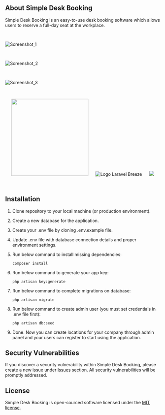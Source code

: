 ## About Simple Desk Booking

Simple Desk Booking is an easy-to-use desk booking software which allows users to reserve a full-day seat at the workplace.

<br />

![Screenshot_1](https://user-images.githubusercontent.com/46761432/209721489-44500794-668c-4175-9068-c0a96494087c.png)

<br />

![Screenshot_2](https://user-images.githubusercontent.com/46761432/209721497-4d5268e4-3af9-45d8-a30c-546e77c0687b.png)

<br />

![Screenshot_3](https://user-images.githubusercontent.com/46761432/209721498-4eacff3e-fb8f-4d66-b688-679388050b2b.png)

<br />
<p align="center">
    <a href="https://laravel.com" target="_blank"><img src="https://user-images.githubusercontent.com/46761432/209677332-5e1bb549-e51b-4c26-8888-be48f5965748.svg" width="250"></a>
    &nbsp;&nbsp;&nbsp;&nbsp;
    <img src="https://raw.githubusercontent.com/laravel/breeze/1.x/art/logo.svg" alt="Logo Laravel Breeze">
    &nbsp;&nbsp;&nbsp;&nbsp;
    <a href="https://backpackforlaravel.com" title="Backpack Logo"><img src="https://camo.githubusercontent.com/50eeab913baf60d3e0dbc8bd4a7b35e1d18456fad04e353a75a4a444948b1a95/68747470733a2f2f6261636b7061636b666f726c61726176656c2e636f6d2f70726573656e746174696f6e2f696d672f6261636b7061636b2f6c6f676f732f6261636b7061636b5f6c6f676f5f636f6c6f722e706e673f763d32"></a>
</p>
<br />

## Installation

1. Clone repository to your local machine (or production environment).
2. Create a new database for the application.
3. Create your .env file by cloning .env.example file.
4. Update .env file with database connection details and proper environment settings.
5. Run below command to install missing dependencies:

    `composer install`
    
6. Run below command to generate your app key:

    `php artisan key:generate`

7. Run below command to complete migrations on database:

    `php artisan migrate`
    
8. Run below command to create admin user (you must set credentials in .env file first):

    `php artisan db:seed`

9. Done. Now you can create locations for your company through admin panel and your users can register to start using the application.


## Security Vulnerabilities

If you discover a security vulnerability within Simple Desk Booking, please create a new issue under 
<a href="https://github.com/opariltay/simple-desk-booking/issues" target="_blank">Issues</a>
section. All security vulnerabilities will be promptly addressed.

## License

Simple Desk Booking is open-sourced software licensed under the [MIT license](https://opensource.org/licenses/MIT).
